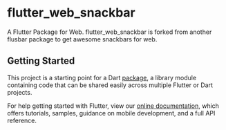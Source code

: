 # flutter_web_snackbar

A Flutter Package for Web.  flutter_web_snackbar is forked from another flusbar package to get awesome snackbars for web.

## Getting Started

This project is a starting point for a Dart
[package](https://flutter.dev/developing-packages/),
a library module containing code that can be shared easily across
multiple Flutter or Dart projects.

For help getting started with Flutter, view our 
[online documentation](https://flutter.dev/docs), which offers tutorials, 
samples, guidance on mobile development, and a full API reference.
